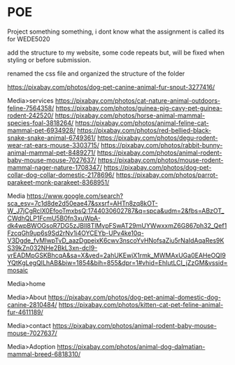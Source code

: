 # POE
Project something something, i dont know what the assignment is called its for WEDE5020


add the structure to my website, some code repeats but, will be fixed when styling or before submission.

renamed the css file and organized the structure of the folder 

https://pixabay.com/photos/dog-pet-canine-animal-fur-snout-3277416/

Media>services
https://pixabay.com/photos/cat-nature-animal-outdoors-feline-7564358/
https://pixabay.com/photos/guinea-pig-cavy-pet-guinea-rodent-242520/
https://pixabay.com/photos/horse-animal-mammal-species-foal-3818264/
https://pixabay.com/photos/animal-feline-cat-mammal-pet-6934928/
https://pixabay.com/photos/red-bellied-black-snake-snake-animal-6749361/
https://pixabay.com/photos/degu-rodent-wear-rat-ears-mouse-3303715/
https://pixabay.com/photos/rabbit-bunny-animal-mammal-pet-8489271/
https://pixabay.com/photos/animal-rodent-baby-mouse-mouse-7027637/
https://pixabay.com/photos/mouse-rodent-mammal-nager-nature-1708347/
https://pixabay.com/photos/dog-pet-collar-dog-collar-domestic-2178696/
https://pixabay.com/photos/parrot-parakeet-monk-parakeet-8368951/


Media
https://www.google.com/search?sca_esv=7c1d8de2d50eae47&sxsrf=AHTn8zq8kOT-W_J7jCgRclX0EfooTmxbsQ:1744030602787&q=spca&udm=2&fbs=ABzOT_CWdhQLP1FcmU5B0fn3xuWpA-dk4wpBWOGsoR7DG5zJBll8TlMypFSwAT29mUYWwxxmZ6G867ph32_Qef1FzcqGh9up6s9Sd2rNv1i4OYCEYb-UPv4ke10q-V3Dgde_fvMIwpTvD_aazDgpejxK6cwv3nscoYvHNofsaZiu5rNaIdAqaRes9KS39kZn032NHe2BkL3xn-dcI9-yrEADMpGSKBhcqA&sa=X&ved=2ahUKEwjX1rmk_MWMAxUGa0EAHeOQI9YQtKgLegQILhAB&biw=1854&bih=855&dpr=1#vhid=EhIutLCI_jZzGM&vssid=mosaic


Media>home 


Media>About
https://pixabay.com/photos/dog-pet-animal-domestic-dog-canine-2810484/
https://pixabay.com/photos/kitten-cat-pet-feline-animal-fur-4611189/

Media>contact
https://pixabay.com/photos/animal-rodent-baby-mouse-mouse-7027637/


Media>Adoption
https://pixabay.com/photos/animal-dog-dalmatian-mammal-breed-6818310/